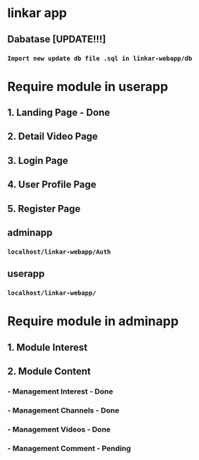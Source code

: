 # linkar app

## Dabatase [UPDATE!!!]
### `Import new update db file .sql in linkar-webapp/db`

# Require module in userapp

## 1. Landing Page - Done
## 2. Detail Video Page
## 3. Login Page
## 4. User Profile Page
## 5. Register Page

## adminapp
### `localhost/linkar-webapp/Auth`

## userapp
### `localhost/linkar-webapp/`

# Require module in adminapp

## 1. Module Interest

## 2. Module Content
### - Management Interest - Done
### - Management Channels - Done
### - Management Videos - Done
### - Management Comment - Pending

